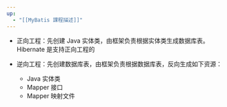 ```yaml
---
up:
  - "[[MyBatis 課程描述]]"
---
```

- 正向工程：先创建 Java 实体类，由框架负责根据实体类生成数据库表。Hibernate 是支持正向工程的

- 逆向工程：先创建数据库表，由框架负责根据数据库表，反向生成如下资源：
    - Java 实体类
    - Mapper 接口
    - Mapper 映射文件